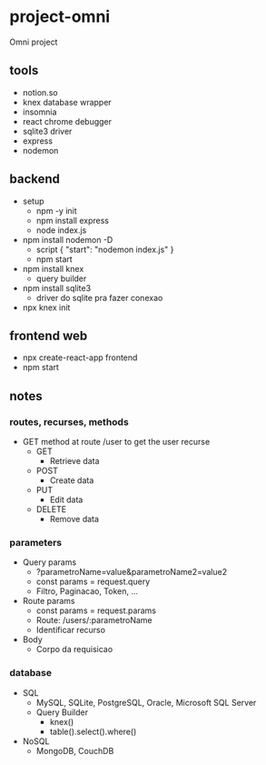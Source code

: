 # project-omni
Omni project

## tools
- notion.so
- knex database wrapper
- insomnia
- react chrome debugger
- sqlite3 driver
- express
- nodemon

## backend
- setup
  - npm -y init
  - npm install express
  - node index.js
- npm install nodemon -D
  - script { "start": "nodemon index.js" }
  - npm start
- npm install knex
  - query builder
- npm install sqlite3
  - driver do sqlite pra fazer conexao
- npx knex init

## frontend web
- npx create-react-app frontend
- npm start

## notes

### routes, recurses, methods
- GET method at route /user to get the user recurse
  - GET
    - Retrieve data
  - POST
    - Create data
  - PUT
    - Edit data
  - DELETE
    - Remove data

### parameters
- Query params
  - ?parametroName=value&parametroName2=value2
  - const params = request.query
  - Filtro, Paginacao, Token, ...
- Route params 
  - const params = request.params
  - Route: /users/:parametroName
  - Identificar recurso
- Body
  - Corpo da requisicao

### database
- SQL
  - MySQL, SQLite, PostgreSQL, Oracle, Microsoft SQL Server
  - Query Builder
    - knex()
    - table().select().where()
- NoSQL
  - MongoDB, CouchDB